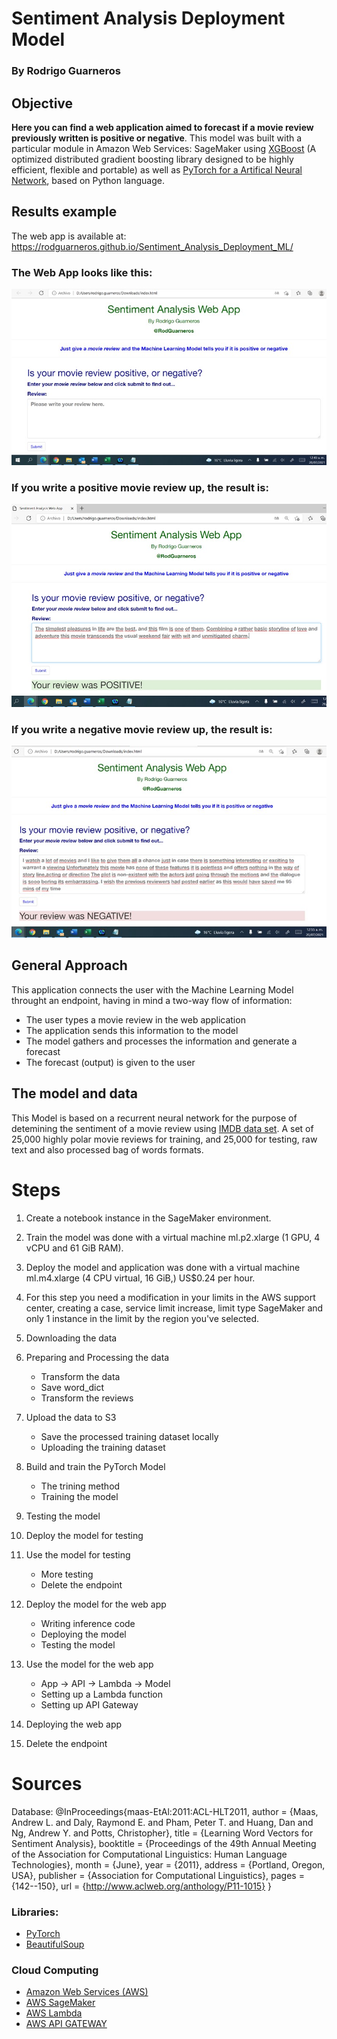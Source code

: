 # Sentiment Analysis Deployment Model
### By Rodrigo Guarneros

## Objective

<b>Here you can find a web application aimed to forecast if a movie review previously written is positive or negative</b>. This model was built with a particular module in Amazon Web Services: SageMaker using [XGBoost](https://xgboost.readthedocs.io/en/latest/) (A optimized distributed gradient boosting library designed to be highly efficient, flexible and portable) as well as [PyTorch for a Artifical Neural Network](https://pytorch.org/tutorials/beginner/blitz/neural_networks_tutorial.html), based on Python language.

## Results example

The web app is available at: https://rodguarneros.github.io/Sentiment_Analysis_Deployment_ML/ 

### The Web App looks like this:
![Result1.jpg](https://github.com/RodGuarneros/Sentiment_Analysis_Deployment_ML/blob/main/images/Result1.jpg)

### If you write a positive movie review up, the result is:
![Result2.jpg](https://github.com/RodGuarneros/Sentiment_Analysis_Deployment_ML/blob/main/images/Result2.jpg)

### If you write a negative movie review up, the result is:
![Result3.jpg](https://github.com/RodGuarneros/Sentiment_Analysis_Deployment_ML/blob/main/images/Result3.jpg)


## General Approach

This application connects the user with the Machine Learning Model throught an endpoint, having in mind a two-way flow of information: 
- The user types a movie review in the  web application
- The application sends this information to the model
- The model gathers and processes the information and generate a forecast
- The forecast (output) is given to the user

## The model and data

This Model is based on a recurrent neural network for the purpose of detemining the sentiment of a movie review using [IMDB data set](http://ai.stanford.edu/~amaas/data/sentiment/). A set of 25,000 highly polar movie reviews for training, and 25,000 for testing, raw text and also processed bag of words formats.

# Steps

1. Create a notebook instance in the SageMaker environment.

2. Train the model was done with a virtual machine ml.p2.xlarge (1 GPU, 4 vCPU and 61 GiB RAM).

3. Deploy the model and application was done with a virtual machine ml.m4.xlarge (4 CPU virtual, 16 GiB,) US$0.24 per hour.

4. For this step you need a modification in your limits in the AWS support center, creating a case, service limit increase, limit type SageMaker and only 1 instance in the limit by the region you've selected.

5. Downloading the data

6. Preparing and Processing the data
    - Transform the data
    - Save word_dict
    - Transform the reviews
    
7. Upload the data to S3
    - Save the processed training dataset locally
    - Uploading the training dataset
    
8. Build and train the PyTorch Model
    - The trining method
    - Training the model

9. Testing the model

11. Deploy the model for testing

12. Use the model for testing
    - More testing
    - Delete the endpoint

12. Deploy the model for the web app
    - Writing inference code
    - Deploying the model
    - Testing the model

13. Use the model for the web app
    - App -> API -> Lambda -> Model
    - Setting up a Lambda function
    - Setting up API Gateway

14. Deploying the web app

15. Delete the endpoint

# Sources

Database:
@InProceedings{maas-EtAl:2011:ACL-HLT2011,
  author    = {Maas, Andrew L.  and  Daly, Raymond E.  and  Pham, Peter T.  and  Huang, Dan  and  Ng, Andrew Y.  and  Potts, Christopher},
  title     = {Learning Word Vectors for Sentiment Analysis},
  booktitle = {Proceedings of the 49th Annual Meeting of the Association for Computational Linguistics: Human Language Technologies},
  month     = {June},
  year      = {2011},
  address   = {Portland, Oregon, USA},
  publisher = {Association for Computational Linguistics},
  pages     = {142--150},
  url       = {http://www.aclweb.org/anthology/P11-1015}
}

### Libraries:
- [PyTorch](https://pytorch.org/)
- [BeautifulSoup](https://pypi.org/project/beautifulsoup4/)

### Cloud Computing
- [Amazon Web Services (AWS)](https://aws.amazon.com/es/)
- [AWS SageMaker](https://aws.amazon.com/es/sagemaker/)
- [AWS Lambda](https://aws.amazon.com/es/lambda/)
- [AWS API GATEWAY](https://aws.amazon.com/es/api-gateway/)

